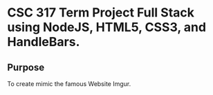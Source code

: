 # CSC 317 Term Project Full Stack using NodeJS, HTML5, CSS3, and HandleBars.

## Purpose

To create mimic the famous Website Imgur.
